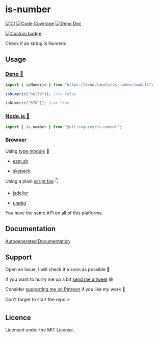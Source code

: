 # is-number

[![CI](https://github.com/UltiRequiem/is_number/actions/workflows/ci.yaml/badge.svg)](https://github.com/UltiRequiem/is_number/actions/workflows/ci.yaml)
[![Code Coverage](https://codecov.io/gh/ultirequiem/is_number/branch/main/graph/badge.svg)](https://codecov.io/gh/ultirequiem/is_number)
[![Deno Doc](https://doc.deno.land/badge.svg)](https://doc.deno.land/https/deno.land/x/is_number/mod.ts)

[![Custom badge](https://img.shields.io/endpoint?url=https%3A%2F%2Fdeno-visualizer.danopia.net%2Fshields%2Flatest-version%2Fx%2Fis_number%2Fmod.ts)](https://doc.deno.land/https/deno.land/x/is_number/mod.ts)

Check if an string is Numeric.

## Usage

### [Deno 🦕](https://deno.land/x/is_number)

```typescript
import { isNumeric } from "https://deno.land/x/is_number/mod.ts";

isNumeric("hello")); //=> false

isNumeric("678")); //=> true
```

### [Node.js 🐢](https://npmjs.com/package/@ultirequiem/is_number)

```typescript
import { is_number } from "@ultirequiem/is-number";
```

### Browser

Using
[type module](https://developer.mozilla.org/en-US/docs/Web/JavaScript/Guide/Modules)
🍱

- [esm.sh](https://esm.sh/@ultirequiem/is-number)

- [skypack](https://cdn.skypack.dev/@ultirequiem/is-number)

Using a plain
[script tag](https://developer.mozilla.org/en-US/docs/Web/HTML/Element/script) 👇

- [jsdelivr](https://cdn.jsdelivr.net/npm/@ultirequiem/is-number)

- [unpkg](https://unpkg.com/@ultirequiem/is-number)

You have the same API on all of this platforms.

## Documentation

[Autogenerated Documentation](https://doc.deno.land/https://deno.land/x/is_number/mod.ts)

## Support

Open an Issue, I will check it a soon as possible 👀

If you want to hurry me up a bit
[send me a tweet](https://twitter.com/intent/tweet?text=%40UltiRequiem%20) 😆

Consider [supporting me on Patreon](https://patreon.com/UltiRequiem) if you like my work 🚀

Don't forget to start the repo ⭐

## Licence

Licensed under the MIT License.
